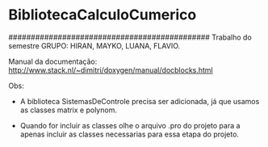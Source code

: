 # BibliotecaCalculoCumerico
#############################################
Trabalho do semestre GRUPO: HIRAN, MAYKO, LUANA, FLAVIO.

Manual da documentação: http://www.stack.nl/~dimitri/doxygen/manual/docblocks.html

Obs: 
+ A biblioteca SistemasDeControle precisa ser adicionada, já que usamos as classes matrix e polynom.

+ Quando for incluir as classes olhe o arquivo .pro do projeto para a apenas incluir as classes necessarias para essa etapa do projeto.
